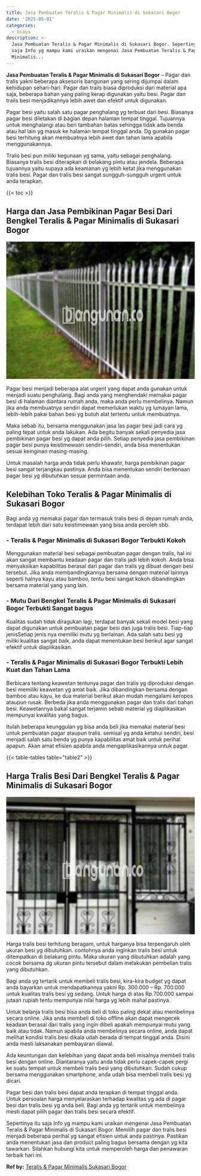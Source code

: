 ```yaml
---
title: Jasa Pembuatan Teralis & Pagar Minimalis di Sukasari Bogor
date: '2025-05-01'
categories:
  - biaya
description: >-
  Jasa Pembuatan Teralis & Pagar Minimalis di Sukasari Bogor. Sepertinya itu
  saja Info yg mampu kami uraikan mengenai Jasa Pembuatan Teralis & Pagar
  Minimalis...
---
```


**Jasa Pembuatan Teralis & Pagar Minimalis di Sukasari Bogor** – Pagar dan tralis yakni beberapa aksesoris bangunan yang sering dijumpai dalam kehidupan sehari-hari. Pagar dan trails biasa diproduksi dari material apa saja, beberapa bahan yang paling kerap digunakan yaitu besi. Pagar dan trails besi menjadikannya lebih awet dan efektif untuk digunakan.

Pagar besi yaitu salah satu pagar penghalang yg terbuat dari besi. Biasanya pagar besi diletakan di bagian depan halaman tempat tinggal. Tujuannya untuk menghalangi atau beri tambahan batas sehingga tidak ada benda atau hal lain yg masuk ke halaman tempat tinggal anda. Dg gunakan pagar besi terhitung akan membuatnya lebih awet dan tahan lama apabila menggunakannya.

Tralis besi pun miliki kegunaan yg sama, yaitu sebagai penghalang. Biasanya trails besi diterapkan di belakang pintu atau jendela. Beberapa tujuannya yaitu supaya ada keamanan yg lebih ketat jika menggunakan tralis besi. Pagar dan tralis besi sangat sungguh-sungguh urgent untuk anda terapkan.

{{< toc >}}

## Harga dan Jasa Pembikinan Pagar Besi Dari Bengkel Teralis & Pagar Minimalis di Sukasari Bogor

![Jasa Pembuatan Teralis & Pagar Minimalis di Sukasari Bogor](/images/pagar-minimalis-murah-34.png)

Pagar besi menjadi beberapa alat urgent yang dapat anda gunakan untuk menjadi suatu penghalang. Bagi anda yang menghendaki memakai pagar besi di halaman diantara rumah anda, maka anda perlu membelinya. Namun jika anda membuatnya sendiri dapat memerlukan waktu yg lumayan lama, lebih-lebih pakai bahan besi yg butuh alat tertentu untuk membuatnya.

Maka sebab itu, bersama menggunakan jasa las pagar besi jadi cara yg paling tepat untuk anda lakukan. Ada begitu banyak sekali penyedia jasa pembikinan pagar besi yg dapat anda pilih. Setiap penyedia jasa pembikinan pagar besi punya keistimewaan sendiri-sendiri, anda bisa menentukan sesuai keinginan masing-masing.

Untuk masalah harga anda tidak perlu khawatir, harga pembikinan pagar besi sangat terjangkau pastinya. Anda bisa menentukan sendiri berkenaan pagar besi yg dibutuhkan sesuai permintaan anda.

## Kelebihan Toko Teralis & Pagar Minimalis di Sukasari Bogor

Bagi anda yg memakai pagar dan termasuk tralis besi di depan rumah anda, terdapat lebih dari satu keistimewaan yang bisa anda peroleh sbb.

### \- Teralis & Pagar Minimalis di Sukasari Bogor Terbukti Kokoh

Menggunakan material besi sebagai pembuatan pagar dengan tralis, hal ini akan sangat membantu keadaan pagar dan tralis jadi lebih kokoh. Anda bisa menyaksikan kapabilitas berasal dari pagar dan tralis yg dibuat dengan besi tersebut. Jika anda membandingkannya bersama dengan material lainnya seperti halnya kayu atau bamboo, tentu besi sangat kokoh dibandingkan bersama material yang yang lain.

### \- Mutu Dari Bengkel Teralis & Pagar Minimalis di Sukasari Bogor Terbukti Sangat bagus

Kualitas sudah tidak diragukan lagi, terdapat banyak sekali model besi yang dapat digunakan untuk pembuatan pagar besi dan juga tralis besi. Tiap-tiap jenisSetiap jenis nya memiliki mutu yg berlainan. Ada salah satu besi yg miliki kualitas sangat baik, anda dapat menentukan besi berikut agar sangat efektif untuk diaplikasikan.

### \- Teralis & Pagar Minimalis di Sukasari Bogor Terbukti Lebih Kuat dan Tahan Lama

Berbicara tentang keawetan tentunya pagar dan tralis yg diproduksi dengan besi memiliki keawetan yg amat baik. Jika dibandingkan bersama dengan bamboo atau kayu, ke dua material berikut akan mudah mengalami keropos ataupun rusak. Berbeda jika anda menggunakan pagar dan tralis dari bahan besi. Keawetannya bakal sangat terjamin sebab material yg diaplikasikan mempunyai kwalitas yang bagus.

Itulah beberapa keunggulan yg bisa anda beli jika memakai material besi untuk pembuatan pagar ataupun tralis. semisal yg anda ketahui sendiri, besi menjadi salah satu benda yg punya kapabilitas amat baik untuk perihal apapun. Akan amat efisien apabila anda mengaplikasikannya untuk pagar.

{{< table-tables table="table2" >}}

## Harga Tralis Besi Dari Bengkel Teralis & Pagar Minimalis di Sukasari Bogor

![Jasa Pembuatan Teralis & Pagar Minimalis di Sukasari Bogor](/images/teralis-minimalis-murah-45.png)

Harga tralis besi terhitung beragam, untuk harganya bisa terpengaruh oleh ukuran besi yg dibutuhkan. contohnya anda inginkan tralis besi untuk ditempatkan di belakang pintu. Maka ukuran yang dibutuhkan adalah yang cocok bersama dg ukuran pintu tersebut dalam melakukan pembelian tralis yang dibutuhkan.

Bagi anda yg tertarik untuk membeli tralis besi, kira-kira budget yg dapat anda bayarkan untuk mendapatkannya yakni Rp. 300.000 – Rp. 700.000 untuk kualitas tralis besi yg sedang. Untuk harga di atas Rp.700.000 sampai jutaan rupiah tentu mempunyai nilai harga yg lebih mahal pastinya.

Untuk belanja tralis besi bisa anda beli di toko paling dekat atau membelinya secara online. Jika anda membeli di toko offline akan dapat mengecek keadaan berasal dari tralis yang ingin dibeli apakah mempunyai mutu yang baik atau tidak. Namun apabila anda membelinya secara online, anda dapat melihat kondisi tralis besi dikala udah berada di tempat tinggal anda. Disini anda mesti laksanakan pembayaran diawal.

Ada keuntungan dan kelebihan yang dapat anda beli misalnya membeli tralis besi dengan online. Diantaranya yaitu anda tidak perlu capek-capek pergi ke suatu tempat untuk membeli tralis besi yang dibutuhkan. Sudah cukup bersama menggunakan smartphone, anda udah bisa membeli tralis besi yg dicari.

Pagar besi dan tralis besi dapat anda terapkan di tempat tinggal anda. Untuk persoalan harga menyelaraskan terhadap kwalitas yg ada di pagar besi dan tralis besi yg anda beli. Bagi anda yg tertarik untuk membelinya mesti dapat pilih pagar dan tralis besi secara efektif.

Sepertinya itu saja Info yg mampu kami uraikan mengenai Jasa Pembuatan Teralis & Pagar Minimalis di Sukasari Bogor. Memilih pagar dan tralis besi menjadi beberapa perihal yg sangat efisien untuk anda pastinya. Pastikan anda menentukan jasa dan product paling bagus bersama dengan yg kita tawarkan. Silahkan hubungi kita untuk memperoleh harga dan penawaran terbaik hari ini.

**Ref by:** [Teralis & Pagar Minimalis Sukasari Bogor](https://id.wikipedia.org/wiki/Teralis)
